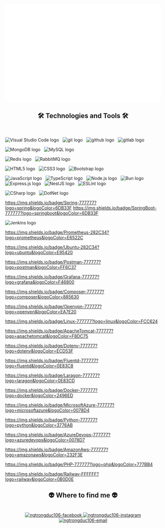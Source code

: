 <!-- ngtrongduc106 -->
<a href="#" target="_blank">
  <img src="svg/ngtrongduc106.svg" width="1200" alt="ngtrongduc106-official" />
</a>

<h2 align="center">🛠 Technologies and Tools 🛠</h2>
<br>
<!-- https://simpleicons.org/ -->

<!-- IDE + Tools-->
<span><img src="https://img.shields.io/badge/VS%20Code-282C34?logo=visual-studio-code&logoColor=007ACC" alt="Visual Studio Code logo" title="Visual Studio Code" height="30" /></span>
&nbsp;
<span><img src="https://img.shields.io/badge/git-282C34?logo=git&logoColor=F05032" alt="git logo" title="git" height="30" /></span>
&nbsp;
<span><img src="https://img.shields.io/badge/Github-FFFFFF?logo=github&logoColor=181717" alt="github logo" title="github" height="30" /></span>
&nbsp;
<span><img src="https://img.shields.io/badge/Gitlab-777777?logo=gitlab&logoColor=FC6D26" alt="gitlab logo" title="gitlab" height="30" /></span>
&nbsp;



<!-- Database -->
<span><img src="https://img.shields.io/badge/MongoDB-282C34?logo=mongodb&logoColor=47A248" alt="MongoDB logo" title="MongoDB" height="30" /></span>
&nbsp;
<span><img src="https://img.shields.io/badge/MySQL-282C34?logo=mysql&logoColor=#4479A1" alt="MySQL logo" title="MySQL" height="30" /></span>
&nbsp;

<!-- Addvanced -->
<span><img src="https://img.shields.io/badge/Redis-282C34?logo=redis&logoColor=DC382D" alt="Redis logo" title="Redis" height="30" /></span>
&nbsp;
<span><img src="https://img.shields.io/badge/Rabbitmq-777777?logo=rabbitmq&logoColor=FF6600" alt="RabbitMQ logo" title="RabbitMQ" height="30" /></span>
&nbsp;



<!-- Basic Web -->
<span><img src="https://img.shields.io/badge/HTML5-282C34?logo=html5&logoColor=E34F26" alt="HTML5 logo" title="HTML5" height="30" /></span>
&nbsp;
<span><img src="https://img.shields.io/badge/CSS3-282C34?logo=css3&logoColor=1572B6" alt="CSS3 logo" title="CSS3" height="30" /></span>
&nbsp;
<span><img src="https://img.shields.io/badge/Bootstrap-282C34?logo=bootstrap&logoColor=7952B3" alt="Bootstrap logo" title="Bootstrap" height="30" /></span>
&nbsp;

<!-- Javascript -->
<span><img src="https://img.shields.io/badge/JavaScript-282C34?logo=javascript&logoColor=F7DF1E" alt="JavaScript logo" title="JavaScript" height="30" /></span>
&nbsp;
<span><img src="https://img.shields.io/badge/TypeScript-282C34?logo=typescript&logoColor=3178C6" alt="TypeScript logo" title="TypeScript" height="30" /></span>
&nbsp;
<span><img src="https://img.shields.io/badge/Node.js-282C34?logo=node.js&logoColor=00F200" alt="Node.js logo" title="Node.js" height="30" /></span>
&nbsp;
<span><img src="https://img.shields.io/badge/Bun-282C34?logo=bun&logoColor=FFFFCC" alt="Bun logo" title="Bun" height="30" /></span>
&nbsp;
<span><img src="https://img.shields.io/badge/Express-282C34?logo=express&logoColor=FFFFFF" alt="Express.js logo" title="Express.js" height="30" /></span>
&nbsp;
<span><img src="https://img.shields.io/badge/NestJS-282C34?logo=nestjs&logoColor=E0234E" alt="NestJS logo" title="NestJS" height="30" /></span>
&nbsp;
<span><img src="https://img.shields.io/badge/ESLint-282C34?logo=eslint&logoColor=4B32C3" alt="ESLint logo" title="ESLint" height="30" /></span>
&nbsp;

<!-- CSharp -->
<span><img src="https://img.shields.io/badge/CSharp-282C34?logo=csharp&logoColor=512BD4" alt="CSharp logo" title="C#" height="30" /></span>
&nbsp;
<span><img src="https://img.shields.io/badge/DotNet-282C34?logo=.net&logoColor=512BD4" alt="DotNet logo" title="DotNet" height="30" /></span>
&nbsp;

<!-- Java -->
https://img.shields.io/badge/Spring-777777?logo=spring&logoColor=6DB33F
https://img.shields.io/badge/SpringBoot-777777?logo=springboot&logoColor=6DB33F
<!-- DevOps -->
<span><img src="https://img.shields.io/badge/Jenkins-282C34?logo=jenkins&logoColor=D24939" alt="Jenkins logo" title="Jenkins" height="30" /></span>
&nbsp;

https://img.shields.io/badge/Prometheus-282C34?logo=prometheus&logoColor=E6522C

https://img.shields.io/badge/Ubuntu-282C34?logo=ubuntu&logoColor=E95420

https://img.shields.io/badge/Postman-777777?logo=postman&logoColor=FF6C37



https://img.shields.io/badge/Grafana-777777?logo=grafana&logoColor=F46800

https://img.shields.io/badge/Composer-777777?logo=composer&logoColor=885630

https://img.shields.io/badge/Openvpn-777777?logo=openvpn&logoColor=EA7E20

https://img.shields.io/badge/Linux-777777?logo=linux&logoColor=FCC624

https://img.shields.io/badge/ApacheTomcat-777777?logo=apachetomcat&logoColor=F8DC75

https://img.shields.io/badge/Dotenv-777777?logo=dotenv&logoColor=ECD53F

https://img.shields.io/badge/Fluentd-777777?logo=fluentd&logoColor=0E83C8

https://img.shields.io/badge/Laragon-777777?logo=laragon&logoColor=0E83CD

https://img.shields.io/badge/Docker-777777?logo=docker&logoColor=2496ED

https://img.shields.io/badge/MicrosoftAzure-777777?logo=microsoftazure&logoColor=0078D4

https://img.shields.io/badge/Python-777777?logo=python&logoColor=3776AB

https://img.shields.io/badge/AzureDevops-777777?logo=azuredevops&logoColor=0078D7

https://img.shields.io/badge/AmazonAws-777777?logo=amazonaws&logoColor=232F3E

https://img.shields.io/badge/PHP-777777?logo=php&logoColor=777BB4

https://img.shields.io/badge/Railway-FFFFFF?logo=railway&logoColor=0B0D0E
<br>
<h2 align="center">👽 Where to find me 👽</h2>
<br>
<!-- https://icons8.com -->
<div align="center">
  <a href="https://facebook.com/ngtrongduc106" target="blank">
    <img src="https://img.icons8.com/bubbles/100/000000/facebook-new.png" alt="ngtrongduc106-facebook" />
  </a>
  <a href="https://instagram.com/ngtrongduc106" target="blank">
    <img src="https://img.icons8.com/bubbles/100/000000/instagram.png" alt="ngtrongduc106-instagram" />
  </a>
  <a href="mailto:ngtrongduc106@gmail.com" target="top">
    <img src="https://img.icons8.com/bubbles/100/000000/apple-mail.png" alt="ngtrongduc106-email" />
  </a>
</div>